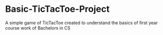 # Basic-TicTacToe-Project
A simple game of TicTacToe created to understand the basics of first year course work of Bachelors in CS 
